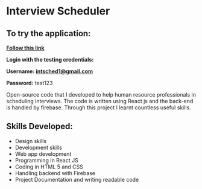 # Interview Scheduler

## To try the application: 
**[Follow this link](https://interview-scheduler-3399c.web.app/)**

**Login with the testing credentials:**

**Username: intsched1@gmail.com**

**Password:** test123

Open-source code that I developed to help human resource professionals in scheduling interviews. The code is written using React js and the back-end is
handled by firebase. Through this project I learnt countless useful skills.

## Skills Developed:
- Design skills 
- Development skills 
- Web app development
- Programming in React JS 
- Coding in HTML 5 and CSS 
- Handling backend with Firebase
- Project Documentation and writing readable code


